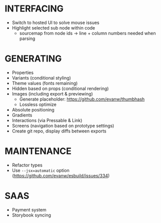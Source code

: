 # INTERFACING

- Switch to hosted UI to solve mouse issues
- Highlight selected sub node within code
  - sourcemap from node ids -> line + column numbers needed when parsing

# GENERATING

- Properties
- Variants (conditional styling)
- Theme values (fonts remaining)
- Hidden based on props (conditional rendering)
- Images (including export & previewing)
  - Generate placeholder: https://github.com/evanw/thumbhash
  - Lossless optimize
- Absolute positioning
- Gradients
- Interactions (via Pressable & Link)
- Screens (navigation based on prototype settings)
- Create git repo, display diffs between exports

# MAINTENANCE

- Refactor types
- Use `--jsx=automatic` option (https://github.com/evanw/esbuild/issues/334)

# SAAS

- Payment system
- Storybook syncing
